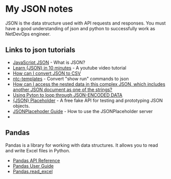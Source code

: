# My JSON notes

 JSON is the data structure used with API requests and responses. You must have
 a good understanding of json and python to successfully work as NetDevOps
 engineer.  

## Links to json tutorials  

* [JavaScript JSON](https://www.geeksforgeeks.org/javascript-json/) - What is JSON?
* [Learn {JSON} in 10 minutes](https://www.youtube.com/watch?v=iiADhChRriM) - A youtube video tutorial
* [How can I convert JSON to CSV](https://stackoverflow.com/questions/1871524/how-can-i-convert-json-to-csv)
* [ntc-templates](https://github.com/networktocode/ntc-templates/tree/master/ntc_templates/templates) - Convert "show run" commands to json
* [How can I access the nested data in this complex JSON, which includes another JSON document as one of the strings?](https://stackoverflow.com/questions/48193502/how-can-i-access-the-nested-data-in-this-complex-json-which-includes-another-js)
* [Using Pyton to loop through JSON-ENCODED DATA](https://www.tech-otaku.com/mac/using-python-to-loop-through-json-encoded-data/)
* [{JSON} Placeholder](https://jsonplaceholder.typicode.com) - A free fake API for testing and prototyping JSON objects.
* [JSONPlacehoder Guide](https://jsonplaceholder.typicode.com/guide/) - How to use the JSONPlaceholder server
* 



## Pandas  

Pandas is a library for working with data structures. It allows you to read and write Excel files in Python.  
* [Pandas API Reference](https://pandas.pydata.org/pandas-docs/stable/reference/api/pandas.read_excel.html)
* [Pandas User Guide](https://pandas.pydata.org/pandas-docs/stable/user_guide/index.html)
* [Pandas.read_excel](https://pandas.pydata.org/pandas-docs/stable/reference/api/pandas.read_excel.html)
